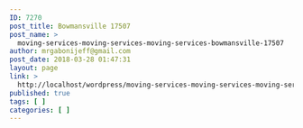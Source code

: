 ```yaml
---
ID: 7270
post_title: Bowmansville 17507
post_name: >
  moving-services-moving-services-moving-services-bowmansville-17507
author: mrgabonijeff@gmail.com
post_date: 2018-03-28 01:47:31
layout: page
link: >
  http://localhost/wordpress/moving-services-moving-services-moving-services-bowmansville-17507/
published: true
tags: [ ]
categories: [ ]
---
```

